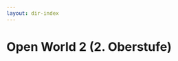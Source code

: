 ```yaml
---
layout: dir-index
---
```


# Open World 2 (2. Oberstufe)

<!--stackedit_data:
eyJoaXN0b3J5IjpbMTg1MDc5NTI3OV19
-->